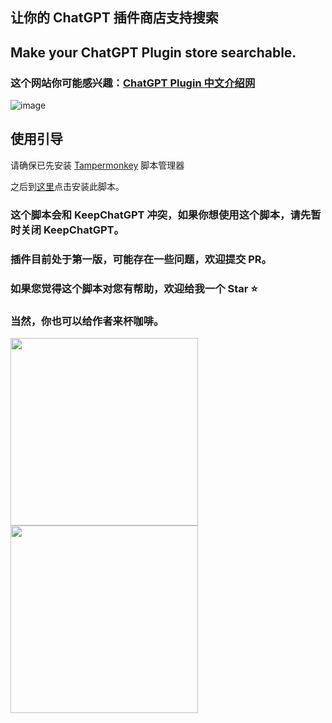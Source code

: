 ## 让你的 ChatGPT 插件商店支持搜索

## Make your ChatGPT Plugin store searchable.

### 这个网站你可能感兴趣：[ChatGPT Plugin 中文介绍网](https://chatgpt-plugins.banbri.cn/)

![image](https://github.com/banbri/ChatGPT-Plugins-Searchable/assets/44187480/95efd073-9448-4d60-b725-a243a0223e84)

## 使用引导

请确保已先安装 [Tampermonkey](https://chrome.google.com/webstore/detail/tampermonkey/dhdgffkkebhmkfjojejmpbldmpobfkfo) 脚本管理器

之后到[这里](https://greasyfork.org/zh-CN/scripts/466901)点击安装此脚本。

### 这个脚本会和 KeepChatGPT 冲突，如果你想使用这个脚本，请先暂时关闭 KeepChatGPT。
### 插件目前处于第一版，可能存在一些问题，欢迎提交 PR。
### 如果您觉得这个脚本对您有帮助，欢迎给我一个 Star ⭐
### 当然，你也可以给作者来杯咖啡。

<img src="https://github.com/banbri/ChatGPT-Plugins-Searchable/assets/44187480/1e94da09-12d3-47b7-85f0-e056b45fed22" width="300"/>
<img src="https://github.com/banbri/ChatGPT-Plugins-Searchable/assets/44187480/b8d9470b-6a6f-49fa-85fb-e75888547eca" width="300"/>
